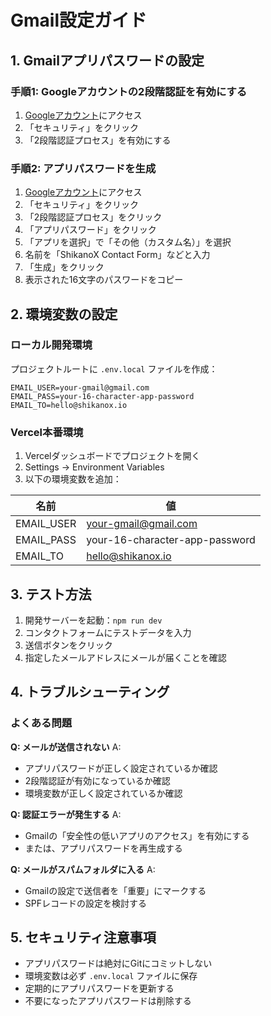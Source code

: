 # Gmail設定ガイド

## 1. Gmailアプリパスワードの設定

### 手順1: Googleアカウントの2段階認証を有効にする
1. [Googleアカウント](https://myaccount.google.com/)にアクセス
2. 「セキュリティ」をクリック
3. 「2段階認証プロセス」を有効にする

### 手順2: アプリパスワードを生成
1. [Googleアカウント](https://myaccount.google.com/)にアクセス
2. 「セキュリティ」をクリック
3. 「2段階認証プロセス」をクリック
4. 「アプリパスワード」をクリック
5. 「アプリを選択」で「その他（カスタム名）」を選択
6. 名前を「ShikanoX Contact Form」などと入力
7. 「生成」をクリック
8. 表示された16文字のパスワードをコピー

## 2. 環境変数の設定

### ローカル開発環境
プロジェクトルートに `.env.local` ファイルを作成：

```env
EMAIL_USER=your-gmail@gmail.com
EMAIL_PASS=your-16-character-app-password
EMAIL_TO=hello@shikanox.io
```

### Vercel本番環境
1. Vercelダッシュボードでプロジェクトを開く
2. Settings → Environment Variables
3. 以下の環境変数を追加：

| 名前 | 値 |
|------|-----|
| EMAIL_USER | your-gmail@gmail.com |
| EMAIL_PASS | your-16-character-app-password |
| EMAIL_TO | hello@shikanox.io |

## 3. テスト方法

1. 開発サーバーを起動：`npm run dev`
2. コンタクトフォームにテストデータを入力
3. 送信ボタンをクリック
4. 指定したメールアドレスにメールが届くことを確認

## 4. トラブルシューティング

### よくある問題

**Q: メールが送信されない**
A: 
- アプリパスワードが正しく設定されているか確認
- 2段階認証が有効になっているか確認
- 環境変数が正しく設定されているか確認

**Q: 認証エラーが発生する**
A:
- Gmailの「安全性の低いアプリのアクセス」を有効にする
- または、アプリパスワードを再生成する

**Q: メールがスパムフォルダに入る**
A:
- Gmailの設定で送信者を「重要」にマークする
- SPFレコードの設定を検討する

## 5. セキュリティ注意事項

- アプリパスワードは絶対にGitにコミットしない
- 環境変数は必ず `.env.local` ファイルに保存
- 定期的にアプリパスワードを更新する
- 不要になったアプリパスワードは削除する 